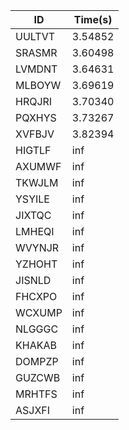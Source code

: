 |ID|Time(s)|
|-|-|
|UULTVT|3.54852|
|SRASMR|3.60498|
|LVMDNT|3.64631|
|MLBOYW|3.69619|
|HRQJRI|3.70340|
|PQXHYS|3.73267|
|XVFBJV|3.82394|
|HIGTLF|inf|
|AXUMWF|inf|
|TKWJLM|inf|
|YSYILE|inf|
|JIXTQC|inf|
|LMHEQI|inf|
|WVYNJR|inf|
|YZHOHT|inf|
|JISNLD|inf|
|FHCXPO|inf|
|WCXUMP|inf|
|NLGGGC|inf|
|KHAKAB|inf|
|DOMPZP|inf|
|GUZCWB|inf|
|MRHTFS|inf|
|ASJXFI|inf|
